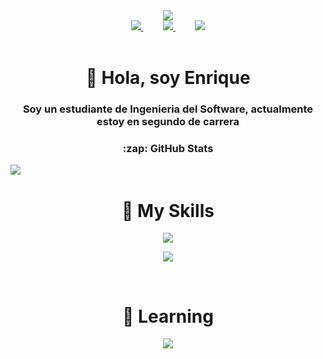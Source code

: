 [Instagram]: https://www.instagram.com/burnedreel/
[Twitter]: https://twitter.com/Ronambulo
[TikTok]: https://www.tiktok.com/@Ronambulo_
[Youtube]: https://www.youtube.com/channel/UC7UvzyArXEhe2yQc0yrR-zQ
[Website]: https://rodriguezdelreal.com/
[Twitch]: https://www.twitch.tv/Ronambulo


<div align="center">
  <!-- Banner -->
  <a href="https://www.youtube.com/watch?app=desktop&v=dQw4w9WgXcQ&feature=youtu.be&themeRefresh=1" target="_blank">
    <img src="https://i.pinimg.com/originals/cf/23/d5/cf23d5c33ff1ad50cf49d02721b4b5e2.gif">
  </a>
  <!-- Links -->
  <div>
    <a href="https://www.twitch.tv/Ronambulo" text-decoration="none">
      <img src="https://img.shields.io/twitch/status/ronambulo?color=9146FF&label=Ronambulo_%20twitch&logo=twitch&logoColor=white&style=for-the-badge">
    </a>
    &nbsp;&nbsp;&nbsp;&nbsp;&nbsp;&nbsp;&nbsp;
    <a href="https://rodriguezdelreal.com/" text-decoration="none">
      <img src="https://img.shields.io/website?label=rodriguezdelreal.com&style=for-the-badge&url=https%3A%2F%2Frodriguezdelreal.com/">
    </a>
    &nbsp;&nbsp;&nbsp;&nbsp;&nbsp;&nbsp;&nbsp;
    <a href="https://twitter.com/Ronambulo" text-decoration="none">
      <img src="https://img.shields.io/twitter/follow/ronambulo?color=1DA1F2&logo=twitter&style=for-the-badge">
    </a>
  </div>
  <br>
  <!-- Descripción -->
  <h1>👋 Hola, soy Enrique</h1>
  
  <h3>Soy un estudiante de Ingenieria del Software, actualmente estoy en segundo de carrera</h3>

  <!-- Stats -->
  <div>
  <h3>:zap: GitHub Stats</h1>
    <div style="float: left;">
      <img src="https://streak-stats.demolab.com?user=ronambulo&theme=dark&hide_border=true&background=242938&ring=004932&fire=01DD00&currStreakLabel=019A01" />
    </div>
  </div>

  <!-- Skills -->
  <br>
  <h1>🎯 My Skills</h1>
  
  <p>
    <a href="https://github.com/ronambulo">
      <img src="https://skillicons.dev/icons?i=js,html,css,aws,mysql,github,cloudflare,vscode,visualstudio" />
    </a>
  </p>
  
  <p>
    <a href="https://github.com/ronambulo">
      <img src="https://skillicons.dev/icons?i=c,cs,arduino,discord,blender,unity,python,eclipse,java,linux" />
    </a>
  </p>
  <br>
  <h1>🧠 Learning</h1>
  
  <p>
    <a href="https://github.com/ronambulo">
      <img src="https://skillicons.dev/icons?i=bots,r,react,md" />
    </a>
  </p>
</div>

